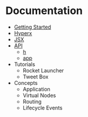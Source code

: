 # Documentation

* [Getting Started](/docs/getting-started.md)
* [Hyperx](/docs/hyperx.md)
* [JSX](/docs/jsx.md)
* [API](/docs/api.md)
  * [h](/docs/api.md#h)
  * [app](/docs/api.md#app)
* Tutorials
  * Rocket Launcher
  * Tweet Box
* Concepts
  * Application
  * Virtual Nodes
  * Routing
  * Lifecycle Events
